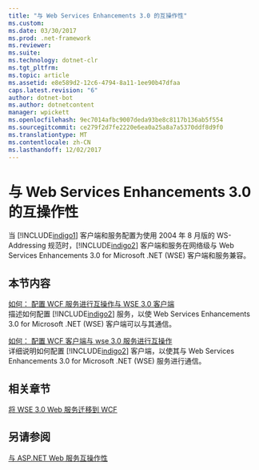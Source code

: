 ```yaml
---
title: "与 Web Services Enhancements 3.0 的互操作性"
ms.custom: 
ms.date: 03/30/2017
ms.prod: .net-framework
ms.reviewer: 
ms.suite: 
ms.technology: dotnet-clr
ms.tgt_pltfrm: 
ms.topic: article
ms.assetid: e8e589d2-12c6-4794-8a11-1ee90b47dfaa
caps.latest.revision: "6"
author: dotnet-bot
ms.author: dotnetcontent
manager: wpickett
ms.openlocfilehash: 9ec7014afbc9007deda93be8c8117b136ab5f554
ms.sourcegitcommit: ce279f2d7fe2220e6ea0a25a8a7a5370ddf8d9f0
ms.translationtype: MT
ms.contentlocale: zh-CN
ms.lasthandoff: 12/02/2017
---
```

# <a name="interoperability-with-web-services-enhancements-30"></a>与 Web Services Enhancements 3.0 的互操作性
当 [!INCLUDE[indigo1](../../../../includes/indigo1-md.md)] 客户端和服务配置为使用 2004 年 8 月版的 WS-Addressing 规范时，[!INCLUDE[indigo2](../../../../includes/indigo2-md.md)] 客户端和服务在网络级与 Web Services Enhancements 3.0 for Microsoft .NET (WSE) 客户端和服务兼容。  
  
## <a name="in-this-section"></a>本节内容  
 [如何： 配置 WCF 服务进行互操作与 WSE 3.0 客户端](../../../../docs/framework/wcf/feature-details/how-to-configure-wcf-services-to-interoperate-with-wse-3-0-clients.md)  
 描述如何配置 [!INCLUDE[indigo2](../../../../includes/indigo2-md.md)] 服务，以使 Web Services Enhancements 3.0 for Microsoft .NET (WSE) 客户端可以与其通信。  
  
 [如何： 配置 WCF 客户端与 wse 3.0 服务进行互操作](../../../../docs/framework/wcf/feature-details/how-to-configure-a-wcf-client-to-interoperate-with-wse3-0-services.md)  
 详细说明如何配置 [!INCLUDE[indigo2](../../../../includes/indigo2-md.md)] 客户端，以使其与 Web Services Enhancements 3.0 for Microsoft .NET (WSE) 服务进行通信。  
  
## <a name="related-sections"></a>相关章节  
 [将 WSE 3.0 Web 服务迁移到 WCF](../../../../docs/framework/wcf/feature-details/migrating-wse-3-0-web-services-to-wcf.md)  
  
## <a name="see-also"></a>另请参阅  
 [与 ASP.NET Web 服务互操作性](../../../../docs/framework/wcf/feature-details/interop-with-aspnet-web-services.md)
